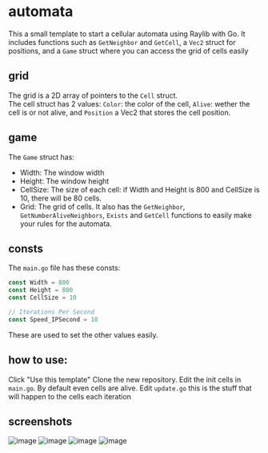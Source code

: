 # automata
This a small template to start a cellular automata using Raylib with Go.
It includes functions such as `GetNeighbor` and `GetCell`, a `Vec2` struct for positions, and a `Game` struct where you can access the grid of cells easily

## grid
The grid is a 2D array of pointers to the `Cell` struct.  
The cell struct has 2 values: `Color`: the color of the cell, `Alive`: wether the cell is or not alive, and `Position` a Vec2 that stores the cell position.

## game
The `Game` struct has:
- Width: The window width
- Height: The window height
- CellSize: The size of each cell: if Width and Height is 800 and CellSize is 10, there will be 80 cells.
- Grid: The grid of cells.
It also has the `GetNeighbor`, `GetNumberAliveNeighbors`, `Exists` and `GetCell` functions to easily make your rules for the automata.

## consts
The `main.go` file has these consts:
```go
const Width = 800
const Height = 800
const CellSize = 10

// Iterations Per Second
const Speed_IPSecond = 10
```
These are used to set the other values easily.

## how to use:
Click "Use this template"
Clone the new repository.
Edit the init cells in `main.go`. By default even cells are alive.
Edit `update.go` this is the stuff that will happen to the cells each iteration

## screenshots
![image](https://github.com/checkm4ted/automata/assets/146487129/dd7ac5d8-2a32-4773-bb16-60dfcda18d54)
![image](https://github.com/checkm4ted/automata/assets/146487129/c7016c48-3cbb-442d-8800-eab9d41d48a8)
![image](https://github.com/checkm4ted/automata/assets/146487129/bdeeb6ed-cb28-4dbb-9b5c-5dd42f8a0386)
![image](https://github.com/checkm4ted/automata/assets/146487129/20a7a5f4-bda5-4e72-b15d-f3d69f9aaea0)

